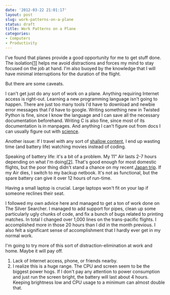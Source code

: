 ```yaml
---
date: '2012-03-22 21:01:17'
layout: post
slug: work-patterns-on-a-plane
status: draft
title: Work Patterns on a Plane
categories:
- Computers
- Productivity
---
```


I've found that planes provide a good opportunity for me to get stuff done. The isolation[\[1\]](#ref_1) helps me avoid distractions and forces my mind to stay focused on the job at hand. I'm also buoyed by the knowledge that I will have minimal interruptions for the duration of the flight.

But there are some caveats.

I can't get just do any sort of work on a plane. Anything requiring Internet access is right-out. Learning a new programming language isn't going to happen. There are just too many tools I'd have to download and newbie error messages that I'd have to google. Writing something new in Twisted Python is fine, since I know the language and I can save all the necessary documentation beforehand. Writing C is also fine, since most of its documentation is in manpages. And anything I can't figure out from docs I can usually figure out with [science](/2012/01/30/programming-we-can-do-science/).

Another issue: If I travel with any sort of [shallow content](/2011/12/04/consume-less-shallow-content), I end up wasting time (and battery life) watching movies instead of coding.

Speaking of battery life: it's a bit of a problem. My 11" Air lasts 2-7 hours depending on what I'm doing[\[2\]](#ref_2). That's good enough for most domestic flights, but the poor thing didn't stand a chance on my recent [Japan trip](/2012/03/16/japan-trip). If my Air dies, I switch to my backup netbook. It's not as functional, but the spare battery can give it over 12 hours of run-time.

Having a small laptop is crucial. Large laptops won't fit on your lap if someone reclines their seat. 

I followed my own advice here and managed to get a ton of work done on The Silver Searcher. I managed to add support for pipes, clean up some particularly ugly chunks of code, and fix a bunch of bugs related to printing matches. In total I changed over 1,000 lines on the trans-pacific flights. I accomplished more in those 20 hours than I did in the month previous. I also felt a significant sense of accomplishment that I hardly ever get in my normal work.

I'm going to try more of this sort of distraction-elimination at work and home. Maybe it will pay off.

<a name="ref_1"> </a>
1. Lack of Internet access, phone, or friends nearby.
<a name="ref_2"> </a>
2. I realize this is a huge range. The CPU and screen seem to be the biggest power hogs. If I don't pay any attention to power consumption and just run the screen bright, the battery will last about 4 hours. Keeping brightness low and CPU usage to a minimum can almost double that.
